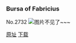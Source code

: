### Bursa of Fabricius
No.2732
![图片不见了~~~](https://imgs.xkcd.com/comics/bursa_of_fabricius.png)

[原址](https://xkcd.com//2732) [下载](https://imgs.xkcd.com/comics/bursa_of_fabricius.png)

